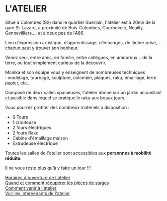 <!--reste à rajouter des photos-->

# L'ATELIER  
Situé à Colombes (92) dans le quartier Guerlain, l'atelier est à 20mn de la gare St-Lazare, à proximité de Bois-Colombes, Courbevoie, Neuilly, Gennevilliers..., et à deux pas de l’A86.  

Lieu d’expression artistique, d’apprentissage, d’échanges, de lâcher prise,… chacun peut y trouver son bonheur.  

Venez seul, entre amis, en famille, entre collègues, en amoureux… de la terre, ou tout simplement curieux de la découvrir.  

Monika et son équipe vous y enseignent de nombreuses techniques : modelage, tournage, sculpture, colombin, plaques, raku, émaillage, terre papier, etc...  

Composé de deux salles spacieuses, l'atelier donne sur un jardin accueillant et paisible dans lequel se pratique le raku aux beaux jours.  

Vous pourrez profiter des nombreux matériels à disposition :  
- 6 Tours  
- 1 crouteuse  
- 2 fours électriques  
- 2 fours Raku  
- Cabine d'émaillage maison  
- Extrudeuse électrique

Toutes les salles de l'atelier sont accessibles aux **personnes à mobilité réduite**.  

Il ne vous reste plus qu’à y faire un tour !!!

[Horaires d'ouverture de l'atelier](horaires.md)  
[Quand et comment récupérer les pièces de stages](Récup_pièces.md)  
[Comment venir à l'atelier](contact.md)  
[Voir les intervenants de l'atelier](intervenants.md)  


